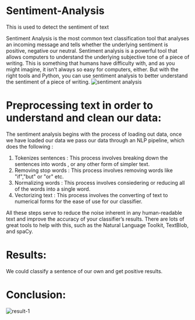 # Sentiment-Analysis
This is used to detect the sentiment of text

Sentiment Analysis is the most common text classification tool that analyses an incoming message and tells whether the underlying sentiment is positive, negative our neutral.
Sentiment analysis is a powerful tool that allows computers to understand the underlying subjective tone of a piece of writing. This is something that humans have difficulty with, and as you might imagine, it isn’t always so easy for computers, either. But with the right tools and Python, you can use sentiment analysis to better understand the sentiment of a piece of writing.
![sentiment analysis](https://user-images.githubusercontent.com/77839791/108054505-be877e00-7074-11eb-9170-aabe45ee22af.png)

# Preprocessing text in order to understand and clean our data:

The sentiment analysis begins with the process of loading out data, once we have loaded our data we pass our data through an NLP pipeline, which does the following :
1. Tokenizes sentences : This process involves breaking down the sentences into words , or any other form of simpler text.
2. Removing stop words : This process involves removing words like "if","but" or "or" etc.
3. Normalizing words : This process involves consiedering or reducing all of the words into a single word.
4. Vectorizing text : This process involves the converting of text to numerical forms for the ease of use for our classifier.

All these steps serve to reduce the noise inherent in any human-readable text and improve the accuracy of your classifier’s results. There are lots of great tools to help with this, such as the Natural Language Toolkit, TextBlob, and spaCy.



# Results:
We could classify a sentence of our own and get positive results.

# Conclusion:
![result-1](https://user-images.githubusercontent.com/77839791/108054614-e4148780-7074-11eb-997e-a681c7dc7726.png)
